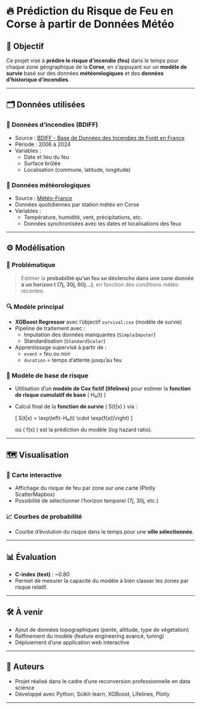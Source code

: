 # 🔥 Prédiction du Risque de Feu en Corse à partir de Données Météo

## 🧠 Objectif

Ce projet vise à **prédire le risque d'incendie (feu)** dans le temps pour chaque zone géographique de la **Corse**, en s’appuyant sur un **modèle de survie** basé sur des données **météorologiques** et des **données d’historique d’incendies**.

---

## 🗂️ Données utilisées

### 🔸 Données d’incendies (BDIFF)
- Source : [BDIFF - Base de Données des Incendies de Forêt en France](https://bdiff.agriculture.gouv.fr/)
- Période : 2006 à 2024
- Variables :
  - Date et lieu du feu
  - Surface brûlée
  - Localisation (commune, latitude, longitude)

### 🔸 Données météorologiques
- Source : [Météo-France](https://donneespubliques.meteofrance.fr/)
- Données quotidiennes par station météo en Corse
- Variables :
  - Température, humidité, vent, précipitations, etc.
  - Données synchronisées avec les dates et localisations des feux

---

## ⚙️ Modélisation

### 📌 Problématique
> Estimer la **probabilité qu’un feu se déclenche dans une zone donnée à un horizon t (7j, 30j, 60j...)**, en fonction des conditions météo récentes.

### 🔍 Modèle principal
- **XGBoost Regressor** avec l’objectif `survival:cox` (modèle de survie)
- Pipeline de traitement avec :
  - Imputation des données manquantes (`SimpleImputer`)
  - Standardisation (`StandardScaler`)
- Apprentissage supervisé à partir de :
  - `event` = feu ou non
  - `duration` = temps d’attente jusqu’au feu

### 🔬 Modèle de base de risque
- Utilisation d’un **modèle de Cox fictif (lifelines)** pour estimer la **fonction de risque cumulatif de base** \( H₀(t) \)
- Calcul final de la **fonction de survie** \( S(t|x) \) via :
  
  \[
  S(t|x) = \exp\left(-H₀(t) \cdot \exp(f(x))\right)
  \]

  où \( f(x) \) est la prédiction du modèle (log hazard ratio).

---

## 🗺️ Visualisation

### 📍 Carte interactive
- Affichage du risque de feu par zone sur une carte (Plotly ScatterMapbox)
- Possibilité de sélectionner l’horizon temporel (7j, 30j, etc.)

### 📈 Courbes de probabilité
- Courbe d’évolution du risque dans le temps pour une **ville sélectionnée**.

---

## 📊 Évaluation

- **C-index (test)** : ~0.80
- Permet de mesurer la capacité du modèle à bien classer les zones par risque relatif.

---

## 🛠️ À venir

- Ajout de données topographiques (pente, altitude, type de végétation)
- Raffinement du modèle (feature engineering avancé, tuning)
- Déploiement d’une application web interactive

---

## 👤 Auteurs

- Projet réalisé dans le cadre d’une reconversion professionnelle en data science
- Développé avec Python, Scikit-learn, XGBoost, Lifelines, Plotly

---




